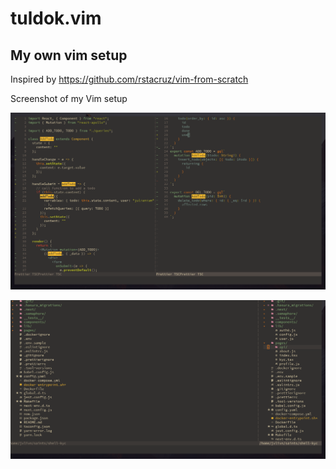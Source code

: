 # tuldok.vim
## My own vim setup

Inspired by 
https://github.com/rstacruz/vim-from-scratch

Screenshot of my Vim setup

![Screenies](screenies/vim.png)

![Screenies](screenies/nerd.png)

